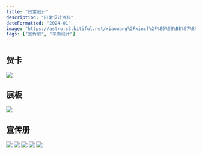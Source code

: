 ```yaml
---
title: "日常设计"
description: "日常设计资料"
dateFormatted: "2024-01"
image: "https://astro.s3.bitiful.net/xiaowang%2Fxincf%2F%E5%9B%BE%E7%89%87%209.png!style:about"
tags: ["宣传册", "平面设计"]
---     
```

## 贺卡
![](https://astro.s3.bitiful.net/xiaowang%2Fxincf%2F%E5%9B%BE%E7%89%87%207.png!style:about)
## 展板
![](https://astro.s3.bitiful.net/xiaowang%2Fxincf%2F%E5%9B%BE%E7%89%87%208.png!style:about)
## 宣传册
![](https://astro.s3.bitiful.net/xiaowang%2Fxincf%2F%E5%9B%BE%E7%89%87%209.png!style:about)
![](https://astro.s3.bitiful.net/xiaowang%2Fxincf%2F%E5%9B%BE%E7%89%87%2010.png!style:about)
![](https://astro.s3.bitiful.net/xiaowang%2Fxincf%2F%E5%9B%BE%E7%89%87%2011.png!style:about)
![](https://astro.s3.bitiful.net/xiaowang%2Fxincf%2F%E5%9B%BE%E7%89%87%2012.png!style:about)
![](https://astro.s3.bitiful.net/xiaowang%2Fxincf%2F%E5%9B%BE%E7%89%87%2013.png!style:about)